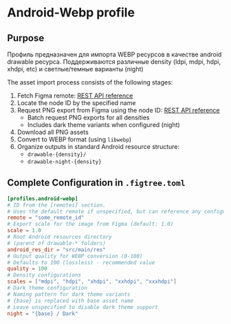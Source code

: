 # Android-Webp profile

## Purpose

Профиль предназначен для импорта WEBP ресурсов в качестве android drawable ресурса. Поддерживаются различные density (ldpi, mdpi, hdpi, xhdpi, etc) и светлые/темные варианты (night)

The asset import process consists of the following stages:
1. Fetch Figma remote: [REST API reference](https://www.figma.com/developers/api#get-file-nodes-endpoint)
1. Locate the node ID by the specified name
1. Request PNG export from Figma using the node ID: [REST API reference](https://www.figma.com/developers/api#get-images-endpoint)
    - Batch request PNG exports for all densities
    - Includes dark theme variants when configured (night)
1. Download all PNG assets
1. Convert to WEBP format (using `libwebp`)
1. Organize outputs in standard Android resource structure: 
    - `drawable-{density}/`
    - `drawable-night-{density}`

## Complete Configuration in `.figtree.toml`

```toml
[profiles.android-webp]
# ID from the [remotes] section. 
# Uses the default remote if unspecified, but can reference any configured remote
remote = "some_remote_id"
# Export scale for the image from Figma (default: 1.0)
scale = 1.0
# Root Android resources directory
# (parent of drawable-* folders)
android_res_dir = "src/main/res"
# Output quality for WEBP conversion (0-100)
# Defaults to 100 (lossless) - recommended value
quality = 100
# Density configurations
scales = ["mdpi", "hdpi", "xhdpi", "xxhdpi", "xxxhdpi"]
# Dark theme configuration 
# Naming pattern for dark theme variants
# {base} is replaced with base asset name
# Leave unspecified to disable dark theme support
night = "{base} / Dark"
```